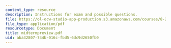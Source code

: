 ```yaml
---
content_type: resource
description: Instructions for exam and possible questions.
file: https://ol-ocw-studio-app-production.s3.amazonaws.com/courses/8-224-exploring-black-holes-general-relativity-astrophysics-spring-2003/aba32807744b016cfbd56dc9d2650fb0_midtermpreview.pdf
file_type: application/pdf
resourcetype: Document
title: midtermpreview.pdf
uid: aba32807-744b-016c-fbd5-6dc9d2650fb0
---
```


